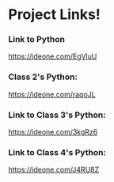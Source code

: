 # Project Links!

### Link to Python
https://ideone.com/EgVluU

### Class 2's Python:
https://ideone.com/raqoJL

### Link to Class 3's Python:
https://ideone.com/3kgRz6

### Link to Class 4's Python:
https://ideone.com/J4RU8Z
